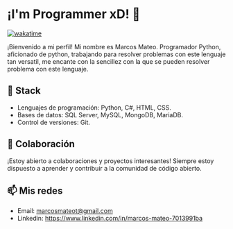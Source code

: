 # ¡I'm Programmer xD! 👋

[![wakatime](https://wakatime.com/badge/user/f68f6773-2c77-49c5-90d2-d3fb829ee671.svg)](https://wakatime.com/@f68f6773-2c77-49c5-90d2-d3fb829ee671)

¡Bienvenido a mi perfil!
Mi nombre es Marcos Mateo. Programador Python, aficionado de python, trabajando para resolver problemas con este lenguaje tan versatil, me encante con la sencillez con la que se pueden resolver problema con este lenguaje. 

## 🚀 Stack

- Lenguajes de programación: Python, C#, HTML, CSS.
- Bases de datos: SQL Server, MySQL, MongoDB, MariaDB.
- Control de versiones: Git.

## 👯 Colaboración

¡Estoy abierto a colaboraciones y proyectos interesantes! Siempre estoy dispuesto a aprender y contribuir a la comunidad de código abierto.

## 📫 Mis redes

 - Email: marcosmateot@gmail.com
 - Linkedin: https://www.linkedin.com/in/marcos-mateo-7013991ba
